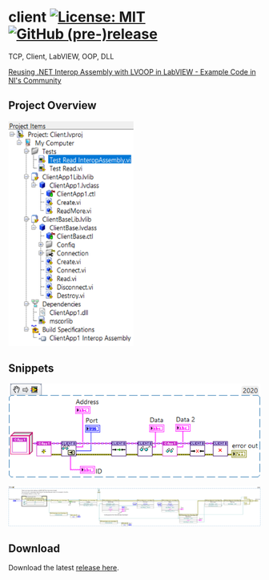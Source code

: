 # client [![License: MIT](https://img.shields.io/badge/License-MIT-blue.svg)](https://github.com/etfovac/client/blob/master/LICENSE) [![GitHub (pre-)release](https://img.shields.io/badge/release-0.1-yellow.svg)](https://github.com/etfovac/client/releases/tag/0.1)

 TCP, Client, LabVIEW, OOP, DLL


<a href="https://forums.ni.com/t5/Example-Code/Reusing-NET-Interop-Assembly-with-LVOOP-in-LabVIEW/ta-p/4072423">Reusing .NET Interop Assembly with LVOOP in LabVIEW - Example Code in NI's Community</a>

## Project Overview
<img src="https://github.com/etfovac/client/blob/master/graphics/Project%20Overview.png" alt="Project Overview" width="250" height="450">

## Snippets
![Test Read - LabVIEW Classes, LVOOP](https://github.com/etfovac/client/blob/master/graphics/Test%20Read.png)

![Test Read - .NET DLL, LVOOP](https://github.com/etfovac/client/blob/master/graphics/Test%20Read%20(Reused%20IA).png)

## Download
Download the latest [release here][0].

[0]: https://github.com/etfovac/client/releases
